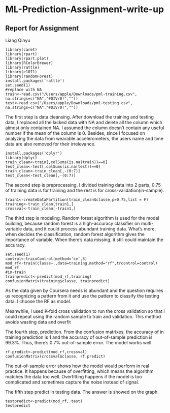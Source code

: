 # ML-Prediction-Assignment-write-up

## Report for Assignment

Liang Qinyu

```import
library(caret)
library(rpart)
library(rpart.plot)
library(RColorBrewer)
library(rattle)
library(e1071)
library(randomForest)
install.packages('rattle')
set.seed(1) 
#replace with NA
train<-read.csv("/Users/apple/Downloads/pml-training.csv", na.strings=c("NA","#DIV/0!",""))
test<-read.csv("/Users/apple/Downloads/pml-testing.csv", na.strings=c("NA","#DIV/0!",""))
```
<!--begin.rcode
print(cars)
end.rcode-->

The first step is data cleansing. After download the training and testing data, I replaced all the lacked data with NA and delete all the column which almost only contained NA. I assumed the column doesn’t contain any useful number if the mean of the column is 0. Besides, since I focused on analyzing the data from wearable accelerometers, the users name and time data are also removed for their irrelevance.

```#clean
install.packages('dplyr')
library(dplyr)
train_clean<-train[,colSums(is.na(train))==0] 
test_clean<-test[,colSums(is.na(test))==0]
train_clean<-train_clean[,-(0:7)]
test_clean<-test_clean[,-(0:7)]
```

The second step is preprocessing. I divided training data into 2 parts, 0.75 of training data is for training and the rest is for cross-validation(in-sample).
```set.seed(3)
train1<-createDataPartition(train_clean$classe,p=0.75,list = F)
training<-train_clean[train1,]
crossval<-train_clean[-train1,]
```
The third step is modeling. Random forest algorithm is used for the model building, because random forest is a high-accuracy classifier on multi-variable data, and it could process abundant training data. What’s more, when decides the classification, random forest algorithm gives the importance of variable. When there’s data missing, it still could maintain the accuracy. 
```#model
set.seed(1)
control<-trainControl(method='cv',5)
mod_rf<-train(classe~.,data=training,method="rf",trcontrol=control)
mod_rf
#in-train
trainpredict<-predict(mod_rf,training)
confusionMatrix(training$classe, trainpredict)
```
As the data given by Coursera needs is abundant and the question requires us recognizing a pattern from it and use the pattern to classify the testing data. I choose the RF as model.
 
Meanwhile, I used K-fold cross validation to run the cross validation so that I could repeat using the random sample to train and validation. This method avoids wasting data and overfit

The fourth step, prediction. From the confusion matrixes, the accuracy of in training prediction is 1 and the accuracy of out-of-sample prediction is 99.3%. Thus, there’s 0.7% out-of-sample error. The model works well. 

```#out-of-sample
rf.predict<-predict(mod_rf,crossval)
confusionMatrix(crossval$classe, rf.predict)
```
The out-of-sample error shows how the model would perform in real practice. It happens because of overfitting, which means the algorithm matches the data too well.  Overfitting happens if the model is too complicated and sometimes capture the noise instead of signal.

The fifth step predict in testing data. The answer is showed on the graph.

```#test
testpredict<-predict(mod_rf, test)
testpredict
```

